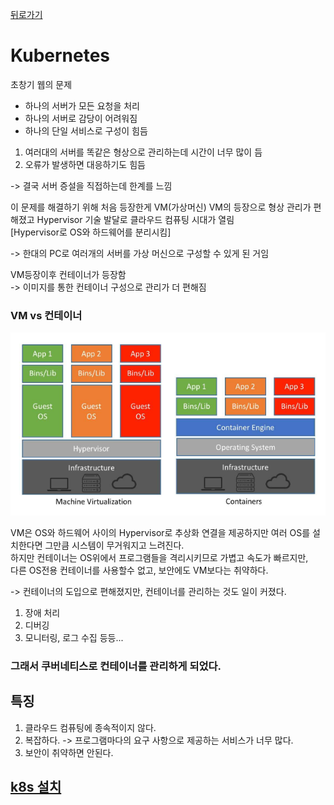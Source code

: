 [뒤로가기](../../README.md)<br>

# Kubernetes

초창기 웹의 문제

- 하나의 서버가 모든 요청을 처리
- 하나의 서버로 감당이 어려워짐
- 하나의 단일 서비스로 구성이 힘듬

1. 여러대의 서버를 똑같은 형상으로 관리하는데 시간이 너무 많이 듬<br>
2. 오류가 발생하면 대응하기도 힘듬<br>

-> 결국 서버 증설을 직접하는데 한계를 느낌

이 문제를 해결하기 위해 처음 등장한게 VM(가상머신)
VM의 등장으로 형상 관리가 편해졌고 Hypervisor 기술 발달로 클라우드 컴퓨팅 시대가 열림<br>
[Hypervisor로 OS와 하드웨어를 분리시킴]<br>

-> 한대의 PC로 여러개의 서버를 가상 머신으로 구성할 수 있게 된 거임<br>

VM등장이후 컨테이너가 등장함<br>
-> 이미지를 통한 컨테이너 구성으로 관리가 더 편해짐<br>

### VM vs 컨테이너

![img](../Img/VMvs%EC%BB%A8%ED%85%8C%EC%9D%B4%EB%84%88.png)

VM은 OS와 하드웨어 사이의 Hypervisor로 추상화 연결을 제공하지만 여러 OS를 설치한다면 그만큼 시스템이 무거워지고 느려진다.<br>
하지만 컨테이너는 OS위에서 프로그램들을 격리시키므로 가볍고 속도가 빠르지만, <br>다른 OS전용 컨테이너를 사용할수 없고, 보안에도 VM보다는 취약하다.<br>

-> 컨테이너의 도입으로 편해졌지만, 컨테이너를 관리하는 것도 일이 커졌다.<br>

1. 장애 처리
2. 디버깅
3. 모니터링, 로그 수집 등등...

### 그래서 쿠버네티스로 컨테이너를 관리하게 되었다.<br>

## 특징

1. 클라우드 컴퓨팅에 종속적이지 않다.
2. 복잡하다. -> 프로그램마다의 요구 사항으로 제공하는 서비스가 너무 많다.
3. 보안이 취약하면 안된다.

## [k8s 설치](../Document/k8s%20%EC%84%A4%EC%B9%98.md)
